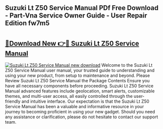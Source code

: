 ## Suzuki Lt Z50 Service Manual PDf Free Download - Part-Vna Service Owner Guide - User Repair Edition fw7m5

# <h2><a href="http://bc47162.oget.top/?id=Suzuki+Lt+Z50+Service+Manual">🔗Download New 👉🔴 Suzuki Lt Z50 Service Manual</a></h2>

[![Suzuki Lt Z50 Service Manual new download](https://i.imgur.com/5g1atiW.png)](http://bc47162.oget.top/?id=Suzuki+Lt+Z50+Service+Manual)
Welcome to the Suzuki Lt Z50 Service Manual user manual, your trusted guide to understanding and using your new product, from setup to maintenance and beyond. Please Review Suzuki Lt Z50 Service Manual the Package Contents Ensure you have all necessary components before proceeding. Suzuki Lt Z50 Service Manual advanced features include geolocation, smart alerts, customizable themes, and multi-user access, all easily controlled through the user-friendly and intuitive interface. Our expectation is that the Suzuki Lt Z50 Service Manual has been a valuable and informative resource in your journey to becoming proficient in using your new gadget. Should you need any assistance or clarification, please do not hesitate to contact our support team.
